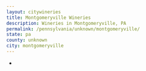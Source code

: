 ```yaml
---
layout: citywineries
title: Montgomeryville Wineries
description: Wineries in Montgomeryville, PA
permalink: /pennsylvania/unknown/montgomeryville/
state: pa
county: unknown
city: montgomeryville
---
```

-
